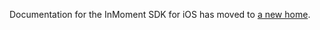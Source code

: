 Documentation for the InMoment SDK for iOS has moved to [a new home](https://inmoment-ios-artifacts.s3.amazonaws.com/InMoment/Docs/Latest/index.html).
